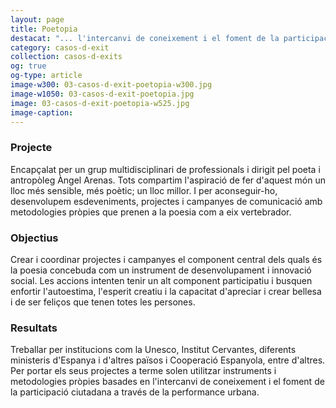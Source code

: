 ```yaml
---
layout: page
title: Poetopia
destacat: "... l'intercanvi de coneixement i el foment de la participació ciutadana a través de la performance urbana"
category: casos-d-exit
collection: casos-d-exits 
og: true
og-type: article
image-w300: 03-casos-d-exit-poetopia-w300.jpg
image-w1050: 03-casos-d-exit-poetopia.jpg
image: 03-casos-d-exit-poetopia-w525.jpg
image-caption: 
---
```


### Projecte

Encapçalat per un grup multidisciplinari de professionals i dirigit pel poeta i antropòleg Àngel Arenas. Tots compartim l'aspiració de fer d'aquest món un lloc més sensible, més poètic; un lloc millor. I per aconseguir-ho, desenvolupem esdeveniments, projectes i campanyes de comunicació amb metodologies pròpies que prenen a la poesia com a eix vertebrador.

### Objectius 

Crear i coordinar projectes i campanyes el component central dels quals és la poesia concebuda com un instrument de desenvolupament i innovació social. Les accions intenten tenir un alt component participatiu i busquen enfortir l'autoestima, l'esperit creatiu i la capacitat d'apreciar i crear bellesa i de ser feliços que tenen totes les persones.   

### Resultats

Treballar per institucions com la Unesco, Institut Cervantes, diferents ministeris d'Espanya i d'altres països i Cooperació Espanyola, entre d'altres. Per portar els seus projectes a terme solen utilitzar instruments i metodologies pròpies basades en l'intercanvi de coneixement i el foment de la participació ciutadana a través de la performance urbana.